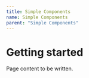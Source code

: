 ```yaml
---
title: Simple Components
name: Simple Components
parent: "Simple Components"
---
```

<h1 class="margin-top-zero">Getting started</h1>
Page content to be written.
